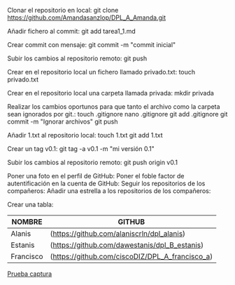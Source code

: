 Clonar el repositorio en local: git clone https://github.com/Amandasanzlop/DPL_A_Amanda.git

Añadir fichero al commit: git add tarea1_1.md

Crear commit con mensaje: git commit -m "commit inicial"

Subir los cambios al repositorio remoto: git push

Crear en el repositorio local un fichero llamado privado.txt: touch privado.txt

Crear en el repositorio local una carpeta llamada privada: mkdir privada

Realizar los cambios oportunos para que tanto el archivo como la carpeta sean ignorados por git.: 
touch .gitignore
nano .gitignore
git add .gitignore 
git commit -m "Ignorar archivos"
git push

Añadir 1.txt al repositorio local:
touch 1.txt
git add 1.txt

Crear un tag v0.1: git tag -a v0.1 -m "mi versión 0.1"

Subir los cambios al repositorio remoto: git push origin v0.1

Poner una foto en el perfil de GitHub:
Poner el foble factor de autentificación en la cuenta de GitHub:
Seguir los repositorios de los compañeros:
Añadir una estrella a los repositorios de los compañeros:


Crear una tabla:

| NOMBRE  | GITHUB  |
|---|---|
| Alanis  | (https://github.com/alaniscrln/dpl_alanis)  |
| Estanis  | (https://github.com/dawestanis/dpl_B_estanis)  |
| Francisco | (https://github.com/ciscoDIZ/DPL_A_francisco_a)  |

[Prueba captura](Tarea1_1_imagenes/c1.png)

